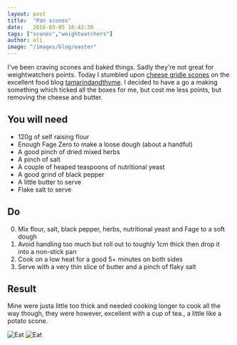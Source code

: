 ```yaml
---
layout: post
title:  "Pan scones"
date:   2016-03-05 16:42:30
tags: ["scones","weightwatchers"]
author: oli
image: "/images/blog/easter"
---
```


I've been craving scones and baked things.  Sadly they're not great for weightwatchers points.  Today I stumbled upon [cheese gridle scones](https://tamarindandthyme.wordpress.com/2016/03/03/cheese-girdle-scones/) on the excellent food blog [tamarindandthyme](https://tamarindandthyme.wordpress.com/2016/03/03/cheese-girdle-scones/).  I decided to have a go a making something which ticked all the boxes for me, but cost me less points, but removing the cheese and butter.


## You will need


* 120g of self raising flour
* Enough Fage Zero to make a loose dough (about a handful)
* A good pinch of dried mixed herbs
* A pinch of salt
* A couple of heaped teaspoons of nutritional yeast
* A good grind of black pepper
* A little butter to serve
* Flake salt to serve



## Do

0. Mix flour, salt, black pepper, herbs, nutritional yeast and Fage to a soft dough
1. Avoid handling too much but roll out to toughly 1cm thick then drop it into a non-stick pan
2. Cook on a low heat for a good 5+ minutes on both sides
3. Serve with a very thin slice of butter and a pinch of flaky salt

## Result

Mine were justa little too thick and needed cooking longer to cook all the way though, they were however, excellent with a cup of tea., a little like a potato scone.

![Eat](/images/blog/pan-scones-1.jpg)
![Eat](/images/blog/pan-scones-2.jpg)
